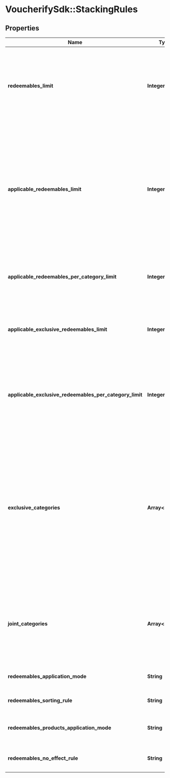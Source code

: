 # VoucherifySdk::StackingRules

## Properties

| Name | Type | Description | Notes |
| ---- | ---- | ----------- | ----- |
| **redeemables_limit** | **Integer** | Defines how many redeemables can be sent in one stacking request (note: more redeemables means more processing time!). | [optional][default to 30] |
| **applicable_redeemables_limit** | **Integer** | Defines how many of the sent redeemables will be applied to the order. For example, a user can select 30 discounts but only 5 will be applied to the order and the remaining will be labelled as SKIPPED. | [optional][default to 5] |
| **applicable_redeemables_per_category_limit** | **Integer** | Defines how many redeemables per category can be applied in one request. | [optional][default to 1] |
| **applicable_exclusive_redeemables_limit** | **Integer** | Defines how many redeemables with an exclusive category can be applied in one request. | [optional][default to 1] |
| **applicable_exclusive_redeemables_per_category_limit** | **Integer** | Defines how many redeemables with an exclusive category per category in stacking rules can be applied in one request. | [optional][default to 1] |
| **exclusive_categories** | **Array&lt;String&gt;** | Lists all exclusive categories. A redeemable from a campaign with an exclusive category is the only redeemable to be redeemed when applied with redeemables from other campaigns unless these campaigns are exclusive or joint. | [optional] |
| **joint_categories** | **Array&lt;String&gt;** | Lists all joint categories. A campaign with a joint category is always applied regardless of the exclusivity of other campaigns. | [optional] |
| **redeemables_application_mode** | **String** | Defines redeemables application mode. | [optional] |
| **redeemables_sorting_rule** | **String** | Defines redeemables sorting rule. | [optional][default to &#39;REQUESTED_ORDER&#39;] |
| **redeemables_products_application_mode** | **String** | Defines redeemables products application mode. | [optional] |
| **redeemables_no_effect_rule** | **String** | Defines redeemables no effect rule. | [optional] |

